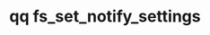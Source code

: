 ---
category: fs
command: fs_set_notify_settings
optional_options:
- alternate: []
  help: Notify recursive mode to set (ENABLED, DISABLED_ERROR, DISABLED_IGNORE)
  name: --recursive-mode
  required: false
permalink: /qq-cli-command-guide/fs/fs_set_notify_settings.html
positional_options: []
sidebar: qq_cli_command_reference_sidebar
summary: This section explains how to use the <code>qq fs_set_notify_settings</code>
  command.
synopsis: Set FS notify settings
title: qq fs_set_notify_settings
usage: qq fs_set_notify_settings [-h] [--recursive-mode RECURSIVE_MODE]
zendesk_source: qq CLI Command Guide

---